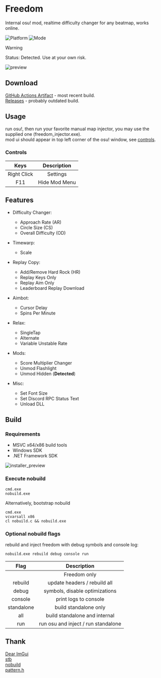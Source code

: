 # Freedom
Internal osu! mod, realtime difficulty changer for any beatmap, works online.  

![Platform](https://img.shields.io/badge/Windows_8.1+-0078D6?style=for-the-badge&logo=windows&logoColor=white)
![Mode](https://img.shields.io/badge/Mode%20--%20osu!-E3619B?style=for-the-badge&logo=osu&logoColor=white)

> [!WARNING]  
> Status: Detected. Use at your own risk.  

![preview](https://i.imgur.com/POkwD8J.jpeg)  

## Download

[GitHub Actions Artifact](https://github.com/Ciremun/freedom/actions) - most recent build.  
[Releases](https://github.com/KetamineAddict/freedom/releases) - probably outdated build.  

## Usage

run osu!, then run your favorite manual map injector, you may use the supplied one (freedom_injector.exe).  
mod ui should appear in top left corner of the osu! window, see [controls](#controls).  

### Controls

|    Keys     |   Description  |
|:-----------:|:--------------:|
| Right Click |    Settings    |
| F11         |  Hide Mod Menu |

## Features

- Difficulty Changer:
    * Approach Rate (AR)
    * Circle Size (CS)
    * Overall Difficulty (OD)

- Timewarp:
    * Scale

- Replay Copy:
    * Add/Remove Hard Rock (HR)
    * Replay Keys Only
    * Replay Aim Only
    * Leaderboard Replay Download

- Aimbot:
    * Cursor Delay
    * Spins Per Minute

- Relax:
    * SingleTap
    * Alternate
    * Variable Unstable Rate

- Mods:
    * Score Multiplier Changer
    * Unmod Flashlight
    * Unmod Hidden (**Detected**)

- Misc:
    * Set Font Size
    * Set Discord RPC Status Text
    * Unload DLL

## Build

### Requirements

* MSVC x64/x86 build tools
* Windows SDK
* .NET Framework SDK

![installer_preview](https://user-images.githubusercontent.com/38132413/199610177-89f05acc-c1ff-4656-9839-2abf66ffd126.png)  

### Execute nobuild

    cmd.exe
    nobuild.exe

Alternatively, bootstrap nobuild

    cmd.exe
    vcvarsall x86
    cl nobuild.c && nobuild.exe

### Optional nobuild flags

rebuild and inject freedom with debug symbols and console log:

    nobuild.exe rebuild debug console run

|    Flag     |          Description                |
|:-----------:|:-----------------------------------:|
|             | Freedom only                        |
| rebuild     | update headers / rebuild all        |
| debug       | symbols, disable optimizations      |
| console     | print logs to console               |
| standalone  | build standalone only               |
| all         | build standalone and internal       |
| run         | run osu and inject / run standalone |

## Thank

[Dear ImGui](https://github.com/ocornut/imgui)  
[stb](https://github.com/nothings/stb)  
[nobuild](https://github.com/tsoding/nobuild)  
[pattern.h](https://github.com/Ciremun/freedom/blob/6c0ebbc374dc34ff8925b1758d01ed5911e9fc47/vendor/pattern.h)  
